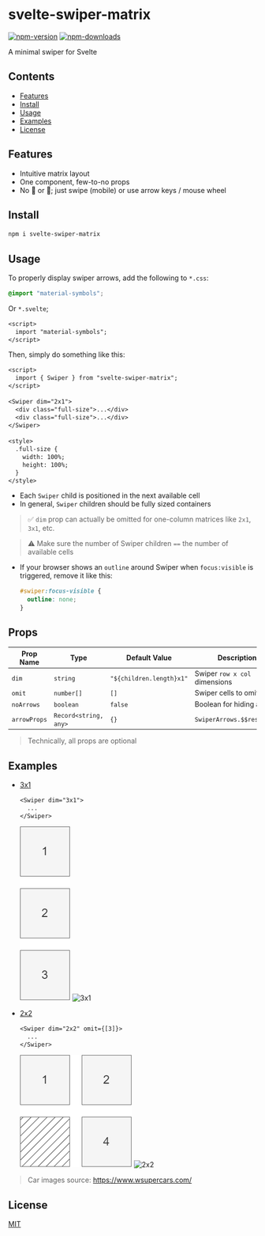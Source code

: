 # svelte-swiper-matrix

[![npm-version](https://img.shields.io/npm/v/svelte-swiper-matrix.svg)](https://www.npmjs.com/package/svelte-swiper-matrix)
[![npm-downloads](https://img.shields.io/npm/dm/svelte-swiper-matrix.svg)](https://npmcharts.com/compare/svelte-swiper-matrix?minimal=true)

A minimal swiper for Svelte

## Contents

- [Features](#features)
- [Install](#install)
- [Usage](#usage)
- [Examples](#examples)
- [License](#license)

## Features

- Intuitive matrix layout
- One component, few-to-no props
- No 🔔 or 🎉; just swipe (mobile) or use arrow keys / mouse wheel

## Install

```sh
npm i svelte-swiper-matrix
```

## Usage

To properly display swiper arrows, add the following to `*.css`:

```css
@import "material-symbols";
```

Or `*.svelte`;

```svelte
<script>
  import "material-symbols";
</script>
```

Then, simply do something like this:

```svelte
<script>
  import { Swiper } from "svelte-swiper-matrix";
</script>

<Swiper dim="2x1">
  <div class="full-size">...</div>
  <div class="full-size">...</div>
</Swiper>

<style>
  .full-size {
    width: 100%;
    height: 100%;
  }
</style>
```

- Each `Swiper` child is positioned in the next available cell
- In general, `Swiper` children should be fully sized containers

> ✅ `dim` prop can actually be omitted for one-column matrices like `2x1`,
> `3x1`, etc.

> ⚠️ Make sure the number of Swiper children `==` the number of available cells

- If your browser shows an `outline` around Swiper when `focus:visible` is 
  triggered, remove it like this:
  ```css
  #swiper:focus-visible {
    outline: none;
  }
  ```

## Props

| Prop Name    | Type                  | Default Value            | Description                   |
| ------------ | --------------------- | ------------------------ |-------------------------------|
| `dim`        | `string`              | `"${children.length}x1"` | Swiper `row x col` dimensions |
| `omit`       | `number[]`            | `[]`                     | Swiper cells to omit          |
| `noArrows`   | `boolean`             | `false`                  | Boolean for hiding arrows     |
| `arrowProps` | `Record<string, any>` | `{}`                     | `SwiperArrows.$$restProps`    |

> Technically, all props are optional

## Examples

- [3x1](src/widgets/ExampleA.svelte)

  ```
  <Swiper dim="3x1">
    ...
  </Swiper>
  ```

  ![3x1](/docs/3x1.png)
  ![3x1](/docs/3x1.gif)

- [2x2](src/widgets/ExampleB.svelte)

  ```
  <Swiper dim="2x2" omit={[3]}>
    ...
  </Swiper>
  ```

  ![2x2](/docs/2x2.png)
  ![2x2](/docs/2x2.gif)

> Car images source: https://www.wsupercars.com/

## License

[MIT](LICENSE)
